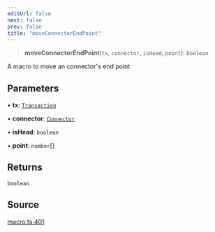 ```yaml
---
editUrl: false
next: false
prev: false
title: "moveConnectorEndPoint"
---
```


> **moveConnectorEndPoint**(`tx`, `connector`, `isHead`, `point`): `boolean`

A macro to move an connector's end point

## Parameters

• **tx**: [`Transaction`](/api-core/classes/transaction/)

• **connector**: [`Connector`](/api-core/classes/connector/)

• **isHead**: `boolean`

• **point**: `number`[]

## Returns

`boolean`

## Source

[macro.ts:401](https://github.com/dakhetov/dgmjs/blob/main/packages/core/src/macro.ts#L401)
